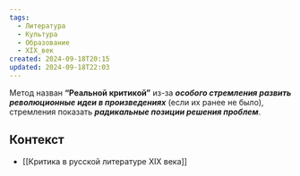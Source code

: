 ```yaml
---
tags:
  - Литература
  - Культура
  - Образование
  - XIX_век
created: 2024-09-18T20:15
updated: 2024-09-18T22:03
---
```

 Метод назван **“Реальной критикой”** из-за ***особого стремления развить революционные идеи в произведениях*** (если их ранее не было), стремления показать ***радикальные позиции решения проблем***. 
 
## Контекст
- [[Критика в русской литературе XIX века]]

